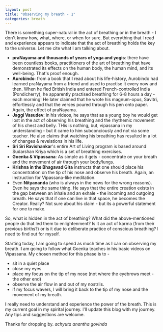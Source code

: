 ```yaml
---
layout: post
title: "Observing my breath - 1"
categories: breath
---
```


There is something super-natural in the act of breathing or in the breath - I don't know how, what, where, or when for sure. But everything that I read and experience appears to indicate that the act of breathing holds the key to the universe. Let me cite what I am talking about.

<!--readmore-->

- **praNayama and thousands of years of yoga and yogis**: there have been countless books, practitioners of the art of breathing that have demonstrated its effects on the human body, the human mind, and its well-being. That's proof enough.
- **Aurobindo**: from a book that I read about his life-history, Aurobindo had learned praNayama from a friend and used to practise it every now and then. When he fled British India and entered French-controlled India (Pondicherry), he apparently practised breathing for 6-8 hours a day - each morning! He later claimed that he wrote his magnum-opus, Savitri, effortlessly and that the verses poured through his pen onto paper. Again, the effect of praNayama.
- **Jaggi Vasudev**: in his videos, he says that as a young boy he would get lost in the act of observing his breathing and the rhythemic movement of his chest and belly. THis is nothing, but, vipassana in my understanding - but it came to him subconciously and not via some teacher. He also claims that watching his breathing has resulted in a lot of changes & revelations in his life.
- **Sri Sri Ravishankar**'s entire Art of Living program is based around Sudarshan Kriya which is a set of breathing exercises.
- **Goenka & Vipassana**: As simple as it gets - concentrate on your breath and the movement of air through your body/lungs.
- **Krishna in the Bhagavad Gita** instructs that one should place his concentration on the tip of his nose and observe his breath. Again, an instruction for Vipassana-like meditation.
- Even **Nityananda** (who is always in the news for the wrong reasons). Even he says the same thing. He says that the entire creation exists in the gap between an inhale and an exhale - the incoming and outgoing breath. He says that if one can live in that space, he becomes the Creator. Really? Not sure about his claim - but its a powerful statement for one to make. 

So, what is hidden in the act of breathing? What did the above-mentioned people do that led them to enlightenment? Is it an act of karma (from their previous births?) or is it due to deliberate practice of conscious breathing? I need to find out for myself. 

Starting today, I am going to spend as much time as I can on observing my breath. I am going to follow what Goenka teaches in his basic videos on Vipassana. My chosen method for this phase is to -

- sit in a quiet place
- close my eyes
- place my focus on the tip of my nose (not where the eyebrows meet - the other end)
- observe the air flow in and out of my nostrils.
- if my focus wavers, I will bring it back to the tip of my nose and the movement of my breath.

I really need to understand and experience the power of the breath. This is my current goal in my spirital journey. I'll update this blog with my journey. Any tips and suggestions are welcome. 

Thanks for dropping by. 
*achyuta anantha govinda*
